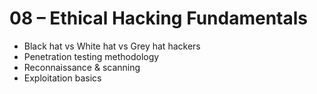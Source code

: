 # 08 – Ethical Hacking Fundamentals

- Black hat vs White hat vs Grey hat hackers  
- Penetration testing methodology  
- Reconnaissance & scanning  
- Exploitation basics  
